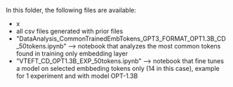 In this folder, the following files are available:

- x
- all csv files generated with prior files
- "DataAnalysis_CommonTrainedEmbTokens_GPT3_FORMAT_OPT1.3B_CD_50tokens.ipynb" --> notebook that analyzes the most common tokens found in training only embedding layer
- "VTEFT_CD_OPT1.3B_EXP_50tokens.ipynb" --> notebook that fine tunes a model on selected embbeding tokens only (14 in this case), example for 1 experiment and with model OPT-1.3B
